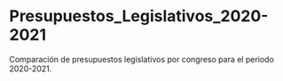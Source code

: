# Presupuestos_Legislativos_2020-2021 
 Comparación de presupuestos legislativos por congreso para el periodo 2020-2021.
